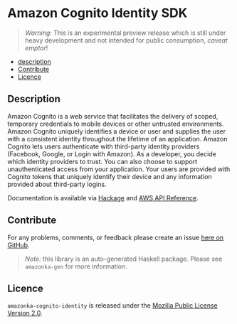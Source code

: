 # Amazon Cognito Identity SDK

> _Warning:_ This is an experimental preview release which is still under heavy development and not intended for public consumption, _caveat emptor_!

* [description](#description)
* [Contribute](#contribute)
* [Licence](#licence)

## Description

Amazon Cognito is a web service that facilitates the delivery of scoped, temporary credentials to mobile devices or other untrusted environments. Amazon Cognito uniquely identifies a device or user and supplies the user with a consistent identity throughout the lifetime of an application. Amazon Cognito lets users authenticate with third-party identity providers (Facebook, Google, or Login with Amazon). As a developer, you decide which identity providers to trust. You can also choose to support unauthenticated access from your application. Your users are provided with Cognito tokens that uniquely identify their device and any information provided about third-party logins.

Documentation is available via [Hackage](http://hackage.haskell.org/package/amazonka-cognito-identity)
and [AWS API Reference](http://docs.aws.amazon.com/cognitoidentity/latest/APIReference/Welcome.html).


## Contribute

For any problems, comments, or feedback please create an issue [here on GitHub](https://github.com/brendanhay/amazonka/issues).

> _Note:_ this library is an auto-generated Haskell package. Please see `amazonka-gen` for more information.


## Licence

`amazonka-cognito-identity` is released under the [Mozilla Public License Version 2.0](http://www.mozilla.org/MPL/).
